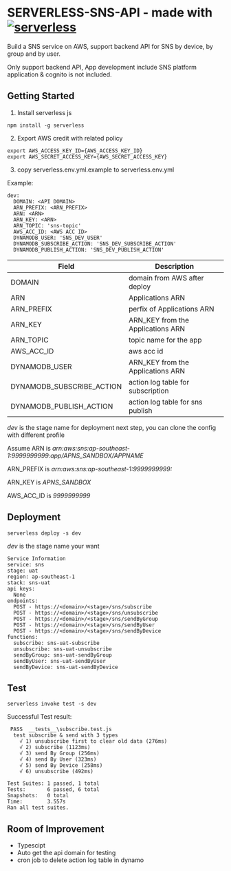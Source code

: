 # SERVERLESS-SNS-API - made with [![serverless](http://public.serverless.com/badges/v3.svg)](http://www.serverless.com)

Build a SNS service on AWS, support backend API for SNS by device, by group and by user.

Only support backend API, App development include SNS platform application & cognito is not included.

## Getting Started

1) Install serverless js

`npm install -g serverless`

2) Export AWS credit with related policy

```
export AWS_ACCESS_KEY_ID={AWS_ACCESS_KEY_ID}
export AWS_SECRET_ACCESS_KEY={AWS_SECRET_ACCESS_KEY}
```

3) copy serverless.env.yml.example to serverless.env.yml

Example:

```
dev:
  DOMAIN: <API DOMAIN>
  ARN_PREFIX: <ARN_PREFIX>
  ARN: <ARN>
  ARN_KEY: <ARN>
  ARN_TOPIC: 'sns-topic'
  AWS_ACC_ID: <AWS ACC ID>
  DYNAMODB_USER: 'SNS_DEV_USER'
  DYNAMODB_SUBSCRIBE_ACTION: 'SNS_DEV_SUBSCRIBE_ACTION'
  DYNAMODB_PUBLISH_ACTION: 'SNS_DEV_PUBLISH_ACTION'
```

| Field         | Description                                  |
| ------------- |----------------------------------------------|
| DOMAIN        | domain from AWS after deploy                 |
| ARN           | Applications ARN                             |
| ARN_PREFIX    | perfix of Applications ARN                   |
| ARN_KEY       | ARN_KEY from the Applications ARN            |
| ARN_TOPIC     | topic name for the app                       |
| AWS_ACC_ID    | aws acc id                                   |
| DYNAMODB_USER | ARN_KEY from the Applications ARN            |
| DYNAMODB_SUBSCRIBE_ACTION | action log table for subscription|
| DYNAMODB_PUBLISH_ACTION   | action log table for sns publish |

*dev* is the stage name for deployment next step, you can clone the config with different profile

Assume ARN is *arn:aws:sns:ap-southeast-1:9999999999:app/APNS_SANDBOX/APPNAME*

ARN_PREFIX is *arn:aws:sns:ap-southeast-1:9999999999:*

ARN_KEY is *APNS_SANDBOX*

AWS_ACC_ID is *9999999999*

## Deployment

`serverless deploy -s dev`

*dev* is the stage name your want

```
Service Information
service: sns
stage: uat
region: ap-southeast-1
stack: sns-uat
api keys:
  None
endpoints:
  POST - https://<domain>/<stage>/sns/subscribe
  POST - https://<domain>/<stage>/sns/unsubscribe
  POST - https://<domain>/<stage>/sns/sendByGroup
  POST - https://<domain>/<stage>/sns/sendByUser
  POST - https://<domain>/<stage>/sns/sendByDevice
functions:
  subscribe: sns-uat-subscribe
  unsubscribe: sns-uat-unsubscribe
  sendByGroup: sns-uat-sendByGroup
  sendByUser: sns-uat-sendByUser
  sendByDevice: sns-uat-sendByDevice
```

## Test

`serverless invoke test -s dev`

Successful Test result:

```
 PASS  __tests__\subscribe.test.js
  test subscribe & send with 3 types
    √ 1) unsubscribe first to clear old data (276ms)
    √ 2) subscribe (1123ms)
    √ 3) send By Group (256ms)
    √ 4) send By User (323ms)
    √ 5) send By Device (258ms)
    √ 6) unsubscribe (492ms)

Test Suites: 1 passed, 1 total
Tests:       6 passed, 6 total
Snapshots:   0 total
Time:        3.557s
Ran all test suites.
```

## Room of Improvement

* Typescipt
* Auto get the api domain for testing
* cron job to delete action log table in dynamo
